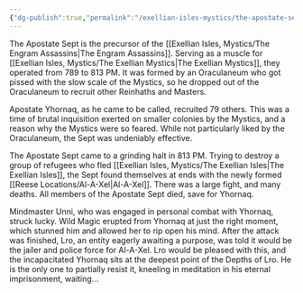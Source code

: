 ```yaml
---
{"dg-publish":true,"permalink":"/exellian-isles-mystics/the-apostate-sept/"}
---
```


The Apostate Sept is the precursor of the [[Exellian Isles, Mystics/The Engram Assassins\|The Engram Assassins]]. Serving as a muscle for [[Exellian Isles, Mystics/The Exellian Mystics\|The Exellian Mystics]], they operated from 789 to 813 PM. It was formed by an Oraculaneum who got pissed with the slow scale of the Mystics, so he dropped out of the Oraculaneum to recruit other Reinhaths and Masters. 

Apostate Yhornaq, as he came to be called, recruited 79 others. This was a time of brutal inquisition exerted on smaller colonies by the Mystics, and a reason why the Mystics were so feared. While not particularly liked by the Oraculaneum, the Sept was undeniably effective.

The Apostate Sept came to a grinding halt in 813 PM. Trying to destroy a group of refugees who fled  [[Exellian Isles, Mystics/The Exellian Isles\|The Exellian Isles]], the Sept found themselves at ends with the newly formed [[Reese Locations/Al-A-Xel\|Al-A-Xel]]. There was a large fight, and many deaths. All members of the Apostate Sept died, save for Yhornaq. 

Mindmaster Unni, who was engaged in personal combat with Yhornaq, struck lucky. Wild Magic erupted from Yhornaq at just the right moment, which stunned him and allowed her to rip open his mind. After the attack was finished, Lro, an entity eagerly awaiting a purpose, was told it would be the jailer and police force for Al-A-Xel. Lro would be pleased with this, and the incapacitated Yhornaq sits at the deepest point of the Depths of Lro. He is the only one to partially resist it, kneeling in meditation in his eternal imprisonment, waiting...
